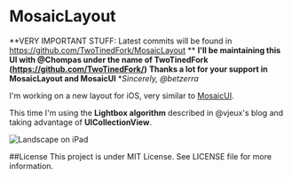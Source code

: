 # MosaicLayout
**VERY IMPORTANT STUFF: Latest commits will be found in https://github.com/TwoTinedFork/MosaicLayout **
**I'll be maintaining this UI with @Chompas under the name of TwoTinedFork (https://github.com/TwoTinedFork/)**
**Thanks a lot for your support in MosaicLayout and MosaicUI**
**Sincerely, @betzerra*

I'm working on a new layout for iOS, very similar to [MosaicUI](https://github.com/betzerra/MosaicUI).

This time I'm using the **Lightbox algorithm** described in @vjeux's blog and taking advantage of **UICollectionView**.  

![Landscape on iPad](http://www.betzerra.com.ar/wp-content/uploads/2013/02/Photo-Feb-17-6-29-14-PM.png)

##License
This project is under MIT License. See LICENSE file for more information.

